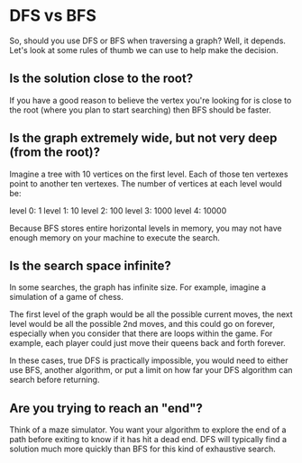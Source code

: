 # DFS vs BFS

So, should you use DFS or BFS when traversing a graph? Well, it depends. Let's look at some rules of thumb we can use to help make the decision.

## Is the solution close to the root?

If you have a good reason to believe the vertex you're looking for is close to the root (where you plan to start searching) then BFS should be faster.

## Is the graph extremely wide, but not very deep (from the root)?

Imagine a tree with 10 vertices on the first level. Each of those ten vertexes point to another ten vertexes. The number of vertices at each level would be:

level 0: 1
level 1: 10
level 2: 100
level 3: 1000
level 4: 10000

Because BFS stores entire horizontal levels in memory, you may not have enough memory on your machine to execute the search.

## Is the search space infinite?

In some searches, the graph has infinite size. For example, imagine a simulation of a game of chess.

The first level of the graph would be all the possible current moves, the next level would be all the possible 2nd moves, and this could go on forever, especially when you consider that there are loops within the game. For example, each player could just move their queens back and forth forever.

In these cases, true DFS is practically impossible, you would need to either use BFS, another algorithm, or put a limit on how far your DFS algorithm can search before returning.

## Are you trying to reach an "end"?

Think of a maze simulator. You want your algorithm to explore the end of a path before exiting to know if it has hit a dead end. DFS will typically find a solution much more quickly than BFS for this kind of exhaustive search.
